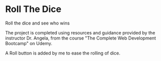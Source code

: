 # Roll The Dice

Roll the dice and see who wins

The project is completed using resources and guidance provided by the instructor Dr. Angela, from the course "The Complete Web Development Bootcamp" on Udemy.

A Roll button is added by me to ease the rolling of dice.
